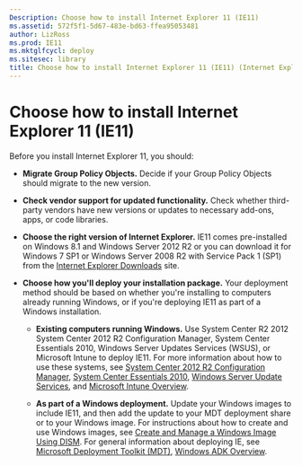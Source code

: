 ```yaml
---
Description: Choose how to install Internet Explorer 11 (IE11)
ms.assetid: 572f5f1-5d67-483e-bd63-ffea95053481
author: LizRoss
ms.prod: IE11
ms.mktglfcycl: deploy
ms.sitesec: library
title: Choose how to install Internet Explorer 11 (IE11) (Internet Explorer 11 for IT Pros)
---
```


# Choose how to install Internet Explorer 11 (IE11)
Before you install Internet Explorer 11, you should:

-   **Migrate Group Policy Objects.** Decide if your Group Policy Objects should migrate to the new version.

-   **Check vendor support for updated functionality.** Check whether third-party vendors have new versions or updates to necessary add-ons, apps, or code libraries.

-   **Choose the right version of Internet Explorer.** IE11 comes pre-installed on Windows 8.1 and Windows Server 2012 R2 or you can download it for Windows 7 SP1 or Windows Server 2008 R2 with Service Pack 1 (SP1) from the [Internet Explorer Downloads](http://go.microsoft.com/fwlink/p/?LinkId=214251) site.

-   **Choose how you'll deploy your installation package.** Your deployment method should be based on whether you're installing to computers already running Windows, or if you're deploying IE11 as part of a Windows installation.

    -   **Existing computers running Windows.** Use System Center R2 2012 System Center 2012 R2 Configuration Manager, System Center Essentials 2010, Windows Server Updates Services (WSUS), or Microsoft Intune to deploy IE11. For more information about how to use these systems, see [System Center 2012 R2 Configuration Manager](http://go.microsoft.com/fwlink/p/?LinkID=276664), [System Center Essentials 2010](http://go.microsoft.com/fwlink/p/?LinkId=395200), [Windows Server Update Services](http://go.microsoft.com/fwlink/p/?LinkID=276790), and [Microsoft Intune Overview](http://go.microsoft.com/fwlink/p/?linkid=276667).

    -   **As part of a Windows deployment.** Update your Windows images to include IE11, and then add the update to your MDT deployment share or to your Windows image. For instructions about how to create and use Windows images, see [Create and Manage a Windows Image Using DISM](http://go.microsoft.com/fwlink/p/?LinkId=299408). For general information about deploying IE, see [Microsoft Deployment Toolkit (MDT)](http://go.microsoft.com/fwlink/p/?LinkId=331148), [Windows ADK Overview](http://go.microsoft.com/fwlink/p/?LinkId=276669).

 

 



